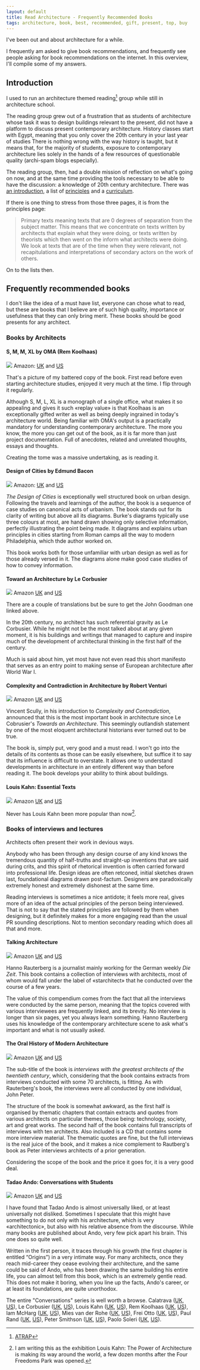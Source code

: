 ```yaml
---
layout: default
title: Read Architecture - Frequently Recommended Books
tags: architecture, book, best, recommended, gift, present, top, buy
---
```



I've been out and about architecture for a while.

I frequently am asked to give book recommendations, and frequently see people
asking for book recommendations on the internet. In this overview, I'll compile
some of my answers.


## Introduction

I used to run an architecture themed reading[^atrap] group while still in
architecture school.

The reading group grew out of a frustration that as students of architecture
whose task it was to design buildings relevant to the present, did not have a
platform to discuss present contemporary architecture. History classes start
with Egypt, meaning that you only cover the 20th century in your last year of
studies There is nothing wrong with the way history is taught, but it means
that, for the majority of students, exposure to contemporary architecture lies
solely in the hands of a few resources of questionable quality (archi-spam
blogs especially).

The reading group, then, had a double mission of reflection on what's going on
now, and at the same time providing the tools necessary to be able to have the
discussion: a knowledge of 20th century architecture. There was [an
introduction](http://atrap.org/about.html), a list of
[principles](http://atrap.org/principles.html) and a
[curriculum](http://atrap.org/curriculum.html).

If there is one thing to stress from those three pages, it is from the
principles page:

> Primary texts meaning texts that are 0 degrees of separation from the subject
> matter. This means that we concentrate on texts written by architects that
> explain what they were doing, or texts written by theorists which then went
> on the inform what architects were doing. We look at texts that are of the
> time when they were relevant, not recapitulations and interpretations of
> secondary actors on the work of others.

On to the lists then.

## Frequently recommended books

I don't like the idea of a must have list, everyone can chose what to read, but
these are books that I believe are of such high quality, importance or
usefulness that they can only bring merit. These books should be good presents
for any architect.

### Books by Architects

#### S, M, M, XL by OMA (Rem Koolhaas)
![](img/smlxl.jpg)
Amazon: [UK](http://www.amazon.co.uk/gp/product/1885254865/ref=as_li_tl?ie=UTF8&camp=1634&creative=19450&creativeASIN=1885254865&linkCode=as2&tag=zmlka-21&linkId=OJRQYJHV2U3T3EGY) 
and [US](http://www.amazon.com/gp/product/1885254865/ref=as_li_tl?ie=UTF8&camp=1789&creative=390957&creativeASIN=1885254865&linkCode=as2&tag=wwwzmlkacom-20&linkId=2E4U57GWC6ZAIGH7)


That's a picture of my battered copy of the book. First read before even starting
architecture studies, enjoyed it very much at the time. I flip through it
regularly.

Although S, M, L, XL is a monograph of a single office, what makes it so
appealing and gives it such «replay value» is that Koolhaas is an
exceptionally gifted writer as well as being deeply ingrained in today's
architecture world. Being familiar with OMA's output is a practically mandatory
for understanding contemporary architecture. The more you know,
the more you can get out of the book, as it is far more than just project
documentation.  Full of anecdotes, related and unrelated thoughts, essays and
thoughts. 

Creating the tome was a massive undertaking, as is reading it.

#### Design of Cities by Edmund Bacon
![](img/design.of.cities.jpg)
Amazon: [UK](http://www.amazon.co.uk/gp/product/0140042369/ref=as_li_tl?ie=UTF8&camp=1634&creative=19450&creativeASIN=0140042369&linkCode=as2&tag=zmlka-21&linkId=HMB4I5ZOP4CBYUMY) 
and [US](http://www.amazon.com/gp/product/0140042369/ref=as_li_tl?ie=UTF8&camp=1789&creative=390957&creativeASIN=0140042369&linkCode=as2&tag=wwwzmlkacom-20&linkId=LVOMIQ6GEECNYPWU)

_The Design of Cities_ is exceptionally well structured book on urban design.
Following the travels and learnings of the author, the book is a sequence of
case studies on canonical acts of urbanism. The book stands out for its clarity
of writing but above all its diagrams. Burke's diagrams typically use three
colours at most,  are hand drawn showing only selective information,  perfectly
illustrating the point being made. It diagrams and explains urban principles in
cities starting from Roman camps all the way to modern Philadelphia, which thde
author worked on.

This book works both for those unfamiliar with urban design as well as for
those already versed in it. The diagrams alone make good case studies of how to
convey information.

#### Toward an Architecture by Le Corbusier
![](img/towards.an.achitecture.jpg)
Amazon [UK](http://www.amazon.co.uk/gp/product/0711228094/ref=as_li_tl?ie=UTF8&camp=1634&creative=19450&creativeASIN=0711228094&linkCode=as2&tag=zmlka-21&linkId=C3SU6Q5PJVWUZ5VX) 
and [US](http://www.amazon.com/gp/product/0892368225/ref=as_li_tl?ie=UTF8&camp=1789&creative=390957&creativeASIN=0892368225&linkCode=as2&tag=wwwzmlkacom-20&linkId=J5DQ3IRDEN6J5IM3)

There are a couple of translations but be sure to get the John Goodman one
linked above.

In the 20th century, no architect has such referential gravity as Le Corbusier.
While he might not be the most talked about at any given moment, it is his
buildings and writings that managed to capture and inspire much of the
development of architectural thinking in the first half of the century.

Much is said about him, yet most have not even read this short manifesto that
serves as an entry point to making sense of European architecture after World
War I.

#### Complexity and Contradiction in Architecture by Robert Venturi
![](img/complexity.and.contradiction.jpg)
Amazon [UK](http://www.amazon.co.uk/gp/product/0870702823/ref=as_li_tl?ie=UTF8&camp=1634&creative=19450&creativeASIN=0870702823&linkCode=as2&tag=zmlka-21)
and [US](http://www.amazon.com/gp/product/0870702823/ref=as_li_tl?ie=UTF8&camp=1789&creative=390957&creativeASIN=0870702823&linkCode=as2&tag=wwwzmlkacom-20)

Vincent Scully, in his  introduction to _Complexity and Contradiction_,
announced that this is the most important book in architecture since Le
Cobrusier's _Towards an Architecture_. This seemingly outlandish statement by
one of the most eloquent architectural historians ever turned out to be true. 

The book is, simply put, very good and a must read. I won't go into the details
of its contents as those can be easily elsewhere, but suffice it to say that
its influence is difficult to overstate. It allows one to understand
developments in architecture in an entirely different way than before reading
it. The book develops your ability to think about buildings.

#### Louis Kahn: Essential Texts
![](img/kahn.essential.texts.jpg)
Amazon [UK](http://www.amazon.co.uk/gp/product/0393731138/ref=as_li_tl?ie=UTF8&camp=1634&creative=19450&creativeASIN=0393731138&linkCode=as2&tag=zmlka-21)
and [US](http://www.amazon.com/gp/product/0393731138/ref=as_li_tl?ie=UTF8&camp=1789&creative=390957&creativeASIN=0393731138&linkCode=as2&tag=wwwzmlkacom-20)

Never has Louis Kahn been more popular than now[^popular].

### Books of interviews and lectures

Architects often present their work in devious ways.

Anybody who has been through any design course of any kind knows the tremendous
quantity of half-truths and straight-up inventions that are said during crits,
and this spirit of rhetorical invention is often carried forward into
professional life. Design ideas are often retconed, initial sketches drawn
last, foundational diagrams drawn post-factum. Designers are paradoxically
extremely honest and extremely dishonest at the same time.

Reading interviews is sometimes a nice antidote; it feels more real, gives more
of an idea of the actual principles of the person being interviewed. That is
not to say that the stated principles are followed by them when designing, but
it definitely makes for a more engaging read than the usual PR sounding
descriptions. Not to mention secondary reading which does all that and more.

#### Talking Architecture
![](img/talking.architecture.jpg)
Amazon [UK](http://www.amazon.co.uk/gp/product/3791346849/ref=as_li_tl?ie=UTF8&camp=1634&creative=19450&creativeASIN=3791346849&linkCode=as2&tag=zmlka-21)
and [US](http://www.amazon.com/gp/product/3791340131/ref=as_li_tl?ie=UTF8&camp=1789&creative=390957&creativeASIN=3791340131&linkCode=as2&tag=wwwzmlkacom-20)

Hanno Rauterberg is a journalist mainly working for the German weekly _Die
Zeit_. This book contains a collection of interviews with architects, most of
whom would fall under the label of «starchitect» that he conducted over
the course of a few years.

The value of this compendium comes from the fact that all the interviews were
conducted by the same person, meaning that the topics covered with various
interviewees are frequently linked, and its brevity. No interview is longer
than six pages, yet you always learn something. Hanno Rauterberg uses his
knowledge of the contemporary architecture scene to ask what's important and
what is not usually asked.

#### The Oral History of Modern Architecture
![](img/oral.history.architecture.jpg)
Amazon [UK](http://www.amazon.co.uk/gp/product/0810936690/ref=as_li_tl?ie=UTF8&camp=1634&creative=19450&creativeASIN=0810936690&linkCode=as2&tag=zmlka-21)
and [US](http://www.amazon.com/gp/product/0810936690/ref=as_li_tl?ie=UTF8&camp=1789&creative=390957&creativeASIN=0810936690&linkCode=as2&tag=wwwzmlkacom-20)

The sub-title of the book is _interviews with the greatest architects of the
twentieth century_, which, considering that the book contains extracts from
interviews conducted with some 70 architects, is fitting. As with Rauterberg's
book, the interviews were all conducted by one individual, John Peter.

The structure of the book is somewhat awkward, as the first half is organised
by thematic chapters that contain extracts and quotes from various architects
on particular themes, those being: technology, society, art and great works.
The second half of the book contains full transcripts of interviews with ten
architects. Also included is a CD that contains some more interview material.
The thematic quotes are fine, but the full interviews is the real juice of the
book, and it makes a nice complement to Rautberg's book as Peter interviews
architects of a prior generation.

Considering the scope of the book and the price it goes for, it is a very good
deal.

#### Tadao Ando: Conversations with Students
![](img/ando.conversations.jpg)
Amazon [UK](http://www.amazon.co.uk/gp/product/1616890703/ref=as_li_tl?ie=UTF8&camp=1634&creative=19450&creativeASIN=1616890703&linkCode=as2&tag=zmlka-21)
and [US](http://www.amazon.com/gp/product/1616890703/ref=as_li_tl?ie=UTF8&camp=1789&creative=390957&creativeASIN=1616890703&linkCode=as2&tag=wwwzmlkacom-20)

I have found that Tadao Ando is almost universally liked, or at least
universally not disliked. Sometimes I speculate that this might have something
to do not only with his architecture, which is very «architectonic», but also
with his relative absence from the discourse. While many books are published
about Ando, very few pick apart his brain. This one does so quite well.


Written in the first person, it traces through his growth (the first chapter is
entitled “Origins”) in a very intimate way. For many architects, once they
reach mid-career they cease evolving their architecture, and the same could be
said of Ando, who has been drawing the same building his entire life, you can
almost tell from this book, which is an extremely gentle read. This does not
make it boring, when you line up the facts, Ando's career, or at least its
foundations, are quite unorthodox.

The entire "Conversations" series is well worth a browse. 
Calatrava ([UK](http://www.amazon.co.uk/gp/product/1568983255/ref=as_li_tl?ie=UTF8&camp=1634&creative=19450&creativeASIN=1568983255&linkCode=as2&tag=zmlka-21), 
[US](http://www.amazon.com/gp/product/1568983255/ref=as_li_tl?ie=UTF8&camp=1789&creative=390957&creativeASIN=1568983255&linkCode=as2&tag=wwwzmlkacom-20&linkId=O5LEX6TT2HSKDRJ3)), 
Le Corbusier ([UK](http://www.amazon.co.uk/gp/product/1568981961/ref=as_li_tl?ie=UTF8&camp=1634&creative=19450&creativeASIN=1568981961&linkCode=as2&tag=zmlka-21), 
[US](ttp://www.amazon.com/gp/product/1568981961/ref=as_li_tl?ie=UTF8&camp=1789&creative=390957&creativeASIN=1568981961&linkCode=as2&tag=wwwzmlkacom-20&linkId=YHRP4SINDIPWL7LP)), 
Louis Kahn ([UK](http://www.amazon.co.uk/gp/product/156898149X/ref=as_li_tl?ie=UTF8&camp=1634&creative=19450&creativeASIN=156898149X&linkCode=as2&tag=zmlka-21), 
[US](http://www.amazon.com/gp/product/156898149X/ref=as_li_tl?ie=UTF8&camp=1789&creative=390957&creativeASIN=156898149X&linkCode=as2&tag=wwwzmlkacom-20&linkId=XYLQNWHFMKBKSQVT)), 
Rem Koolhaas ([UK](http://www.amazon.co.uk/gp/product/1885232020/ref=as_li_tl?ie=UTF8&camp=1634&creative=19450&creativeASIN=1885232020&linkCode=as2&tag=zmlka-21), 
[US](http://www.amazon.com/gp/product/1885232020/ref=as_li_tl?ie=UTF8&camp=1789&creative=390957&creativeASIN=1885232020&linkCode=as2&tag=wwwzmlkacom-20&linkId=3UFRC3RAJBZCBQVL)), 
Iam McHarg ([UK](http://www.amazon.co.uk/gp/product/1568986203/ref=as_li_tl?ie=UTF8&camp=1634&creative=19450&creativeASIN=1568986203&linkCode=as2&tag=zmlka-21), 
[US](http://www.amazon.com/gp/product/1568986203/ref=as_li_tl?ie=UTF8&camp=1789&creative=390957&creativeASIN=1568986203&linkCode=as2&tag=wwwzmlkacom-20&linkId=KBFIHNRVCHKKZIUE)), 
Mies van der Rohe ([UK](http://www.amazon.co.uk/gp/product/1568987536/ref=as_li_tl?ie=UTF8&camp=1634&creative=19450&creativeASIN=1568987536&linkCode=as2&tag=zmlka-21), 
[US](http://www.amazon.com/gp/product/1568987536/ref=as_li_tl?ie=UTF8&camp=1789&creative=390957&creativeASIN=1568987536&linkCode=as2&tag=wwwzmlkacom-20&linkId=QWOBRJBKK23LMUSF)), 
Frei Otto ([UK](http://www.amazon.co.uk/gp/product/1568988842/ref=as_li_tl?ie=UTF8&camp=1634&creative=19450&creativeASIN=1568988842&linkCode=as2&tag=zmlka-21), 
[US](http://www.amazon.com/gp/product/1568988842/ref=as_li_tl?ie=UTF8&camp=1789&creative=390957&creativeASIN=1568988842&linkCode=as2&tag=wwwzmlkacom-20&linkId=5ON2HFUVVFXWD54D)), 
Paul Rand ([UK](http://www.amazon.co.uk/gp/product/1568987250/ref=as_li_tl?ie=UTF8&camp=1634&creative=19450&creativeASIN=1568987250&linkCode=as2&tag=zmlka-21), 
[US](http://www.amazon.com/gp/product/1568987250/ref=as_li_tl?ie=UTF8&camp=1789&creative=390957&creativeASIN=1568987250&linkCode=as2&tag=wwwzmlkacom-20&linkId=J3RPNPSWFZHJK2Q6)), 
Peter Smithson ([UK](http://www.amazon.co.uk/gp/product/1568984618/ref=as_li_tl?ie=UTF8&camp=1634&creative=19450&creativeASIN=1568984618&linkCode=as2&tag=zmlka-21), 
[US](http://www.amazon.com/gp/product/1568984618/ref=as_li_tl?ie=UTF8&camp=1789&creative=390957&creativeASIN=1568984618&linkCode=as2&tag=wwwzmlkacom-20&linkId=OLM6HAPUW5MWTGCV)), 
Paolo Soleri ([UK](http://www.amazon.co.uk/gp/product/161689055X/ref=as_li_tl?ie=UTF8&camp=1634&creative=19450&creativeASIN=161689055X&linkCode=as2&tag=zmlka-21), 
[US](http://www.amazon.com/gp/product/161689055X/ref=as_li_tl?ie=UTF8&camp=1789&creative=390957&creativeASIN=161689055X&linkCode=as2&tag=wwwzmlkacom-20&linkId=SJVYWZGCGH5EO2LU)).


[^atrap]: [ATRAP](http://www.atrap.org)

[^popular]: I am writing this as the exhibition Louis Kahn: The Power of Architecture is making its way around the world, a few dozen months after the Four Freedoms Park was opened.






